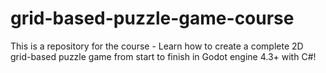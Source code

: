 # grid-based-puzzle-game-course
This is a repository for the course - Learn how to create a complete 2D grid-based puzzle game from start to finish in Godot engine 4.3+ with C#!
